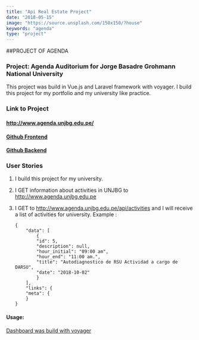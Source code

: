 ```yaml
---
title: "Api Real Estate Project"
date: "2018-05-15"
image: "https://source.unsplash.com/150x150/?house"
keywords: "agenda"
type: "project"
---
```


##PROJECT OF AGENDA

### Project: Agenda Auditorium for Jorge Basadre Grohmann National University

This project was build in Vue.js and Laravel framework with voyager.
I build this project for my portfolio and my university like practice.

### Link to Project

#### <a href="http://www.agenda.unjbg.edu.pe/" target="_blank">http://www.agenda.unjbg.edu.pe/</a>

#### <a href="https://github.com/rodrigovive/agenda-unjbg-rrhh" target="_blank">Github Frontend</a>

#### <a href="https://github.com/rodrigovive/agenda-RRPP" target="_blank">Github Backend</a>

### User Stories

1. I build this project for my university.
2. I GET information about activities in UNJBG to <a href="http://www.agenda.unjbg.edu.pe" target="_blank">http://www.agenda.unjbg.edu.pe</a>
3. I GET to <a href="http://www.agenda.unjbg.edu.pe/api/activities" target="_blank">http://www.agenda.unjbg.edu.pe/api/activities</a> and I will receive a list of activities for university. Example :

    ```
    {
        "data": [
            {
            "id": 5,
            "description": null,
            "hour_initial": "09:00 am",
            "hour_end": "11:00 am.",
            "title": "Autodiagnostico de RSU Actividad a cargo de DARSU",
            "date": "2018-10-02"
            }
        ],
        "links": {
        "meta": {
        }
    }
    ```



#### Usage:

<a href="http://www.agenda.unjbg.edu.pe" target="_blank">Dashboard was build with voyager</a>


